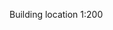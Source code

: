 <span class="transform-to-uppercase">Building location <span class="highlight-red">1:200</span></span>